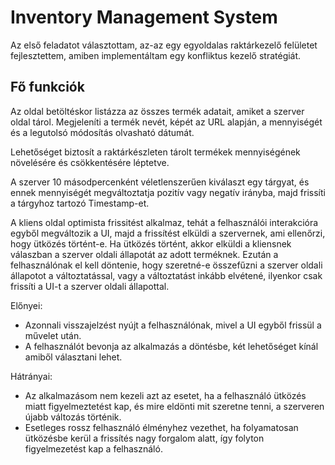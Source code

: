 # Inventory Management System

Az első feladatot választottam, az-az egy egyoldalas raktárkezelő felületet fejlesztettem, amiben implementáltam egy konfliktus kezelő stratégiát.

## Fő funkciók

Az oldal betöltéskor listázza az összes termék adatait, amiket a szerver oldal tárol. Megjeleníti a termék nevét, képét az URL alapján, a mennyiségét és a legutolsó módosítás olvasható dátumát.

Lehetőséget biztosít a raktárkészleten tárolt termékek mennyiségének növelésére és csökkentésére léptetve.

A szerver 10 másodpercenként véletlenszerűen kiválaszt egy tárgyat, és ennek mennyiségét megváltoztatja pozitív vagy negatív irányba, majd frissíti a tárgyhoz tartozó Timestamp-et.

A kliens oldal optimista frissitést alkalmaz, tehát a felhasználói interakcióra egyből megváltozik a UI, majd a frissítést elküldi a szervernek, ami ellenőrzi, hogy ütközés történt-e. Ha ütközés történt, akkor elküldi a kliensnek válaszban a szerver oldali állapotát az adott terméknek. Ezután a felhasználónak el kell döntenie, hogy szeretné-e összefűzni a szerver oldali állapotot a változtatással, vagy a változtatást inkább elvétené, ilyenkor csak frissíti a UI-t a szerver oldali állapottal.

Előnyei:
 * Azonnali visszajelzést nyújt a felhasználónak, mivel a UI egyből frissül a művelet után.
 * A felhasználót bevonja az alkalmazás a döntésbe, két lehetőséget kínál amiből választani lehet.

Hátrányai:
 * Az alkalmazásom nem kezeli azt az esetet, ha a felhasználó ütközés miatt figyelmeztetést kap, és mire eldönti 
   mit szeretne tenni, a szerveren újabb változás történik.
 * Esetleges rossz felhasználó élményhez vezethet, ha folyamatosan ütközésbe kerül a frissítés nagy forgalom
   alatt, így folyton figyelmezetést kap a felhasználó.
